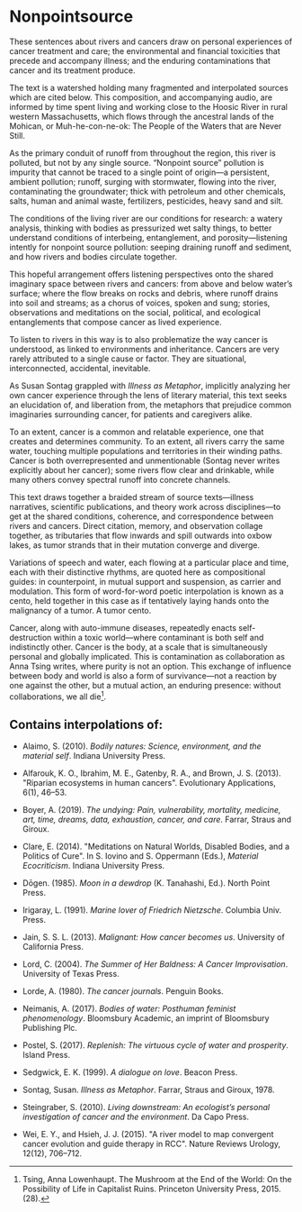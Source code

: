 # Nonpointsource

These sentences about rivers and cancers draw on personal experiences of cancer treatment and care; the environmental and financial toxicities that precede and accompany illness; and the enduring contaminations that cancer and its treatment produce.

The text is a watershed holding many fragmented and interpolated sources which are cited below. This composition, and accompanying audio, are informed by time spent living and working close to the Hoosic River in rural western Massachusetts, which flows through the ancestral lands of the Mohican, or Muh-he-con-ne-ok: The People of the Waters that are Never Still.

As the primary conduit of runoff from throughout the region, this river is polluted, but not by any single source. “Nonpoint source” pollution is impurity that cannot be traced to a single point of origin—a persistent, ambient pollution; runoff, surging with stormwater, flowing into the river, contaminating the groundwater; thick with petroleum and other chemicals, salts, human and animal waste, fertilizers, pesticides, heavy sand and silt.

The conditions of the living river are our conditions for research: a watery analysis, thinking with bodies as pressurized wet salty things, to better understand conditions of interbeing, entanglement, and porosity—listening intently for nonpoint source pollution: seeping draining runoff and sediment, and how rivers and bodies circulate together.

This hopeful arrangement offers listening perspectives onto the shared imaginary space between rivers and cancers: from above and below water’s surface; where the flow breaks on rocks and debris, where runoff drains into soil and streams; as a chorus of voices, spoken and sung; stories, observations and meditations on the social, political, and ecological entanglements that compose cancer as lived experience.

To listen to rivers in this way is to also problematize the way cancer is understood, as linked to environments and inheritance. Cancers are very rarely attributed to a single cause or factor. They are situational, interconnected, accidental, inevitable.

As Susan Sontag grappled with *Illness as Metaphor*, implicitly analyzing her own cancer experience through the lens of literary material, this text seeks an elucidation of, and liberation from, the metaphors that prejudice common imaginaries surrounding cancer, for patients and caregivers alike.

To an extent, cancer is a common and relatable experience, one that creates and determines community. To an extent, all rivers carry the same water, touching multiple populations and territories in their winding paths. Cancer is both overrepresented and unmentionable (Sontag never writes explicitly about her cancer); some rivers flow clear and drinkable, while many others convey spectral runoff into concrete channels.

This text draws together a braided stream of source texts—illness narratives, scientific publications, and theory work across disciplines—to get at the shared conditions, coherence, and correspondence between rivers and cancers. Direct citation, memory, and observation collage together, as tributaries that flow inwards and spill outwards into oxbow lakes, as tumor strands that in their mutation converge and diverge.

Variations of speech and water, each flowing at a particular place and time, each with their distinctive rhythms, are quoted here as compositional guides: in counterpoint, in mutual support and suspension, as carrier and modulation. This form of word-for-word poetic interpolation is known as a cento, held together in this case as if tentatively laying hands onto the malignancy of a tumor. A tumor cento.

Cancer, along with auto-immune diseases, repeatedly enacts self-destruction within a toxic world—where contaminant is both self and indistinctly other. Cancer is the body, at a scale that is simultaneously personal and globally implicated. This is contamination as collaboration as Anna Tsing writes, where purity is not an option. This exchange of influence between body and world is also a form of survivance—not a reaction by one against the other, but a mutual action, an enduring presence: without collaborations, we all die[^1].

[^1]: Tsing, Anna Lowenhaupt. The Mushroom at the End of the World: On the Possibility of Life in Capitalist Ruins. Princeton University Press, 2015. (28).



## Contains interpolations of:


* Alaimo, S. (2010). *Bodily natures: Science, environment, and the material self*. Indiana University Press.

* Alfarouk, K. O., Ibrahim, M. E., Gatenby, R. A., and Brown, J. S. (2013). "Riparian ecosystems in human cancers". Evolutionary Applications, 6(1), 46–53.

* Boyer, A. (2019). *The undying: Pain, vulnerability, mortality, medicine, art, time, dreams, data, exhaustion, cancer, and care*. Farrar, Straus and Giroux.

* Clare, E. (2014). "Meditations on Natural Worlds, Disabled Bodies, and a Politics of Cure". In S. Iovino and S. Oppermann (Eds.), *Material Ecocriticism*. Indiana University Press.

* Dōgen. (1985). *Moon in a dewdrop* (K. Tanahashi, Ed.). North Point Press.

* Irigaray, L. (1991). *Marine lover of Friedrich Nietzsche*. Columbia Univ. Press.

* Jain, S. S. L. (2013). *Malignant: How cancer becomes us*. University of California Press.

* Lord, C. (2004). *The Summer of Her Baldness: A Cancer Improvisation*. University of Texas Press.

* Lorde, A. (1980). *The cancer journals*. Penguin Books.

* Neimanis, A. (2017). *Bodies of water: Posthuman feminist phenomenology*. Bloomsbury Academic, an imprint of Bloomsbury Publishing Plc.

* Postel, S. (2017). *Replenish: The virtuous cycle of water and prosperity*. Island Press.

* Sedgwick, E. K. (1999). *A dialogue on love*. Beacon Press.

* Sontag, Susan. *Illness as Metaphor*. Farrar, Straus and Giroux, 1978.

* Steingraber, S. (2010). *Living downstream: An ecologist’s personal investigation of cancer and the environment*. Da Capo Press.

* Wei, E. Y., and Hsieh, J. J. (2015). "A river model to map convergent cancer evolution and guide therapy in RCC". Nature Reviews Urology, 12(12), 706–712.
